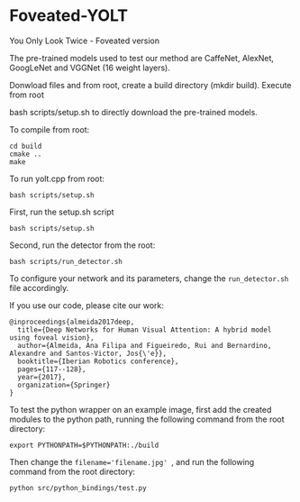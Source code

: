 # Foveated-YOLT
You Only Look Twice - Foveated version

The pre-trained models used to test our method are CaffeNet, AlexNet, GoogLeNet and VGGNet (16 weight layers).



Donwload files and from root, create a build directory (mkdir build).
Execute from root

bash scripts/setup.sh to directly download the pre-trained models.

To compile from root: 

```
cd build
cmake ..
make
```

To run yolt.cpp from root:

```
bash scripts/setup.sh
```


First, run the setup.sh script
```
bash scripts/setup.sh
```
Second, run the detector from the root:

```
bash scripts/run_detector.sh
```

To configure your network and its parameters, change the ```run_detector.sh``` file accordingly.

If you use our code, please cite our work:

```
@inproceedings{almeida2017deep,
  title={Deep Networks for Human Visual Attention: A hybrid model using foveal vision},
  author={Almeida, Ana Filipa and Figueiredo, Rui and Bernardino, Alexandre and Santos-Victor, Jos{\'e}},
  booktitle={Iberian Robotics conference},
  pages={117--128},
  year={2017},
  organization={Springer}
}
```

To test the python wrapper on an example image, first add the created modules to the python path, running the following command from the root directory:

```
export PYTHONPATH=$PYTHONPATH:./build
```

Then change the ```filename='filename.jpg' ```, and run the following command from the root directory:

```
python src/python_bindings/test.py
```


